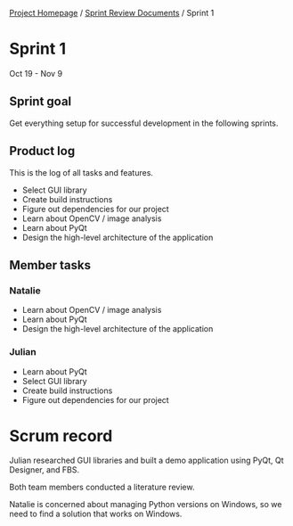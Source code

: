 [Project Homepage](../README.md) / [Sprint Review Documents](README.md) / Sprint 1

# Sprint 1
Oct 19 - Nov 9


## Sprint goal

Get everything setup for successful development in the following sprints.


## Product log

This is the log of all tasks and features. 

- Select GUI library
- Create build instructions
- Figure out dependencies for our project
- Learn about OpenCV / image analysis
- Learn about PyQt
- Design the high-level architecture of the application 


## Member tasks

### Natalie

- Learn about OpenCV / image analysis
- Learn about PyQt
- Design the high-level architecture of the application 

### Julian

- Learn about PyQt
- Select GUI library
- Create build instructions
- Figure out dependencies for our project


# Scrum record

Julian researched GUI libraries and built a demo application using PyQt, Qt Designer, and FBS.

Both team members conducted a literature review.

Natalie is concerned about managing Python versions on Windows, so we need to find a solution that works on Windows.
